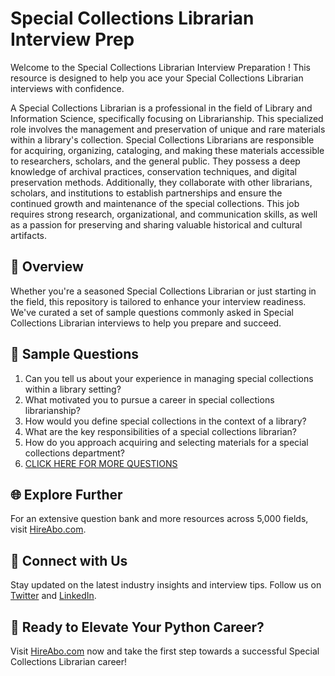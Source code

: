# Special Collections Librarian Interview Prep

Welcome to the Special Collections Librarian Interview Preparation ! This resource is designed to help you ace your Special Collections Librarian interviews with confidence.

A Special Collections Librarian is a professional in the field of Library and Information Science, specifically focusing on Librarianship. This specialized role involves the management and preservation of unique and rare materials within a library's collection. Special Collections Librarians are responsible for acquiring, organizing, cataloging, and making these materials accessible to researchers, scholars, and the general public. They possess a deep knowledge of archival practices, conservation techniques, and digital preservation methods. Additionally, they collaborate with other librarians, scholars, and institutions to establish partnerships and ensure the continued growth and maintenance of the special collections. This job requires strong research, organizational, and communication skills, as well as a passion for preserving and sharing valuable historical and cultural artifacts.

## 🚀 Overview

Whether you're a seasoned Special Collections Librarian or just starting in the field, this repository is tailored to enhance your interview readiness. We've curated a set of sample questions commonly asked in Special Collections Librarian interviews to help you prepare and succeed.

## 📝 Sample Questions

1. Can you tell us about your experience in managing special collections within a library setting?
2. What motivated you to pursue a career in special collections librarianship?
3. How would you define special collections in the context of a library?
4. What are the key responsibilities of a special collections librarian?
5. How do you approach acquiring and selecting materials for a special collections department?
6. [CLICK HERE FOR MORE QUESTIONS](https://hireabo.com/job/18_0_6/Special%20Collections%20Librarian)

## 🌐 Explore Further

For an extensive question bank and more resources across 5,000 fields, visit [HireAbo.com](https://www.hireabo.com).

## 📱 Connect with Us

Stay updated on the latest industry insights and interview tips. Follow us on [Twitter](https://twitter.com/hireabo) and [LinkedIn](https://www.linkedin.com/in/hire-abo-3609972a8/).

## 🚀 Ready to Elevate Your Python Career?

Visit [HireAbo.com](https://www.hireabo.com) now and take the first step towards a successful Special Collections Librarian career!